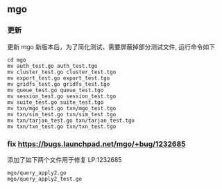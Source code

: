 ## mgo

### 更新

更新 mgo 新版本后，为了简化测试，需要屏蔽掉部分测试文件, 运行命令如下

```
cd mgo
mv auth_test.go auth_test.tgo
mv cluster_test.go cluster_test.tgo
mv export_test.go export_test.tgo
mv gridfs_test.go gridfs_test.tgo
mv queue_test.go queue_test.tgo
mv session_test.go session_test.tgo
mv suite_test.go suite_test.tgo
mv txn/mgo_test.go txn/mgo_test.tgo
mv txn/sim_test.go txn/sim_test.tgo
mv txn/tarjan_test.go txn/tarjan_test.tgo
mv txn/txn_test.go txn/txn_test.tgo
```

### fix https://bugs.launchpad.net/mgo/+bug/1232685

添加了如下两个文件用于修复 LP:1232685

```
mgo/query_apply2.go
mgo/query_apply2_test.go
```
